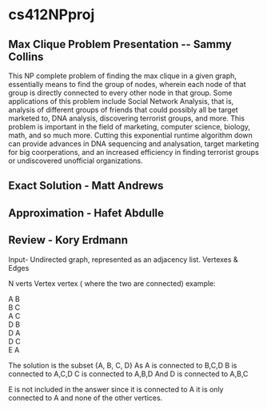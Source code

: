 # cs412NPproj

## Max Clique Problem Presentation -- Sammy Collins
This NP complete problem of finding the max clique in a given graph, essentially means to find the group of nodes, wherein each node of that group is directly connected to every other node in that group. Some applications of this problem include Social Network Analysis, that is, analysis of different groups of friends that could possibly all be target marketed to, DNA analysis, discovering terrorist groups, and more. This problem is important in the field of marketing, computer science, biology, math, and so much more. Cutting this exponential runtime algorithm down can provide advances in DNA sequencing and analysation, target marketing for big coorperations, and an increased efficiency in finding terrorist groups or undiscovered unofficial organizations.
## Exact Solution - Matt Andrews
## Approximation - Hafet Abdulle
## Review - Kory Erdmann

Input- Undirected graph, represented as an adjacency list. Vertexes & Edges

N verts
Vertex vertex ( where the two are connected)
example:

A B\
B C\
A C\
D B\
D A\
D C\
E A  

The solution is the subset {A, B, C, D}
As A is connected to B,C,D 
B is connected to A,C,D
C is connected to A,B,D
And D is connected to A,B,C

E is not included in the answer since it is connected to A it is only connected to A and none of the other vertices.


